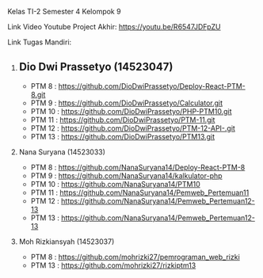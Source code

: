 Kelas TI-2 Semester 4 
Kelompok 9

Link Video Youtube Project Akhir: https://youtu.be/R6547JDFpZU

Link Tugas Mandiri: 
  1. Dio Dwi Prassetyo (14523047)
     - 
     - PTM 8  : https://github.com/DioDwiPrassetyo/Deploy-React-PTM-8.git
     - PTM 9  : https://github.com/DioDwiPrassetyo/Calculator.git
     - PTM 10 : https://github.com/DioDwiPrassetyo/PHP-PTM10.git
     - PTM 11 : https://github.com/DioDwiPrassetyo/PTM-11.git
     - PTM 12 : https://github.com/DioDwiPrassetyo/PTM-12-API-.git
     - PTM 13 : https://github.com/DioDwiPrassetyo/PTM13.git

  3. Nana Suryana (14523033)
     - PTM 8  : https://github.com/NanaSuryana14/Deploy-React-PTM-8
     - PTM 9 	: https://github.com/NanaSuryana14/kalkulator-php
     - PTM 10	: https://github.com/NanaSuryana14/PTM10
     - PTM 11	: https://github.com/NanaSuryana14/Pemweb_Pertemuan11
     - PTM 12	: https://github.com/NanaSuryana14/Pemweb_Pertemuan12-13
     - PTM 13	: https://github.com/NanaSuryana14/Pemweb_Pertemuan12-13

  4. Moh Rizkiansyah (14523037)
     - PTM 8 : https://github.com/mohrizki27/pemrograman_web_rizki
     - PTM 13 : https://github.com/mohrizki27/rizkiptm13
